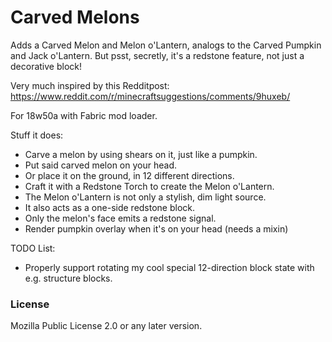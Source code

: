 # Carved Melons

Adds a Carved Melon and Melon o'Lantern, analogs to the Carved Pumpkin and Jack o'Lantern. But psst, secretly, it's a redstone feature, not just a decorative block!

Very much inspired by this Redditpost: https://www.reddit.com/r/minecraftsuggestions/comments/9huxeb/

For 18w50a with Fabric mod loader.

Stuff it does:

* Carve a melon by using shears on it, just like a pumpkin.
* Put said carved melon on your head.
* Or place it on the ground, in 12 different directions.
* Craft it with a Redstone Torch to create the Melon o'Lantern.
* The Melon o'Lantern is not only a stylish, dim light source.
* It also acts as a one-side redstone block.
* Only the melon's face emits a redstone signal.
* Render pumpkin overlay when it's on your head (needs a mixin)

TODO List:

* Properly support rotating my cool special 12-direction block state with e.g. structure blocks.

### License

Mozilla Public License 2.0 or any later version.